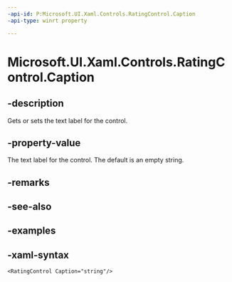 ```yaml
---
-api-id: P:Microsoft.UI.Xaml.Controls.RatingControl.Caption
-api-type: winrt property

---
```

<!-- Property syntax.
public string Caption { get;  set; }
-->

# Microsoft.UI.Xaml.Controls.RatingControl.Caption


## -description

Gets or sets the text label for the control.


## -property-value

The text label for the control. The default is an empty string.


## -remarks


## -see-also


## -examples


## -xaml-syntax

```xaml
<RatingControl Caption="string"/>
```


